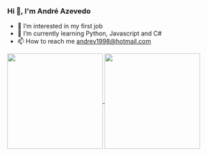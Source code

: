 
 ### Hi 👋, I'm André Azevedo

- 👀 I’m interested in my first job
- 🌱 I’m currently learning Python, Javascript and C# 
- 📫 How to reach me andrev1998@hotmail.com

<!---
andreeviictor1/andreeviictor1 is a ✨ special ✨ repository because its `README.md` (this file) appears on your GitHub profile.
You can click the Preview link to take a look at your changes.
--->
<!---
<a href="https://github.com/anuraghazra/github-readme-stats">
  <img height=200 align="center" src="https://github-readme-stats.vercel.app/api?username=andreeviictor1&show_icons=true&theme=dark" />
</a>
<a href="https://github.com/anuraghazra/convoychat">
  <img height=200 align="center" src="https://github-readme-stats.vercel.app/api/top-langs/?username=andreeviictor1&layout=compact&langs_count=8&card_width=320&theme=dark" />
</a>
--->

<a href="https://github.com/anuraghazra/github-readme-stats">
  <img align="center" height=220 src="https://github-readme-stats.vercel.app/api?username=andreeviictor1&show_icons=true&theme=dark&include_all_commits=true" />
</a>
<a href="https://github.com/anuraghazra/convoychat">
   <img height=220 align="center" src="https://github-readme-stats.vercel.app/api/top-langs/?username=andreeviictor1&hide_progress=false&langs_count=6&card_width=320&theme=dark" />
</a>
